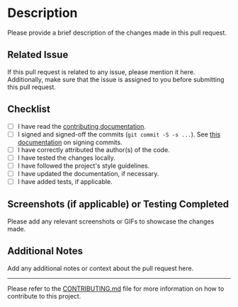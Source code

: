 # Description

Please provide a brief description of the changes made in this pull request.

## Related Issue

If this pull request is related to any issue, please mention it here. Additionally, make sure that the issue is assigned to you before submitting this pull request.

## Checklist

- [ ] I have read the [contributing documentation](https://retina.sh/docs/contributing).
- [ ] I signed and signed-off the commits (`git commit -S -s ...`). See [this documentation](https://docs.github.com/en/authentication/managing-commit-signature-verification/about-commit-signature-verification) on signing commits.
- [ ] I have correctly attributed the author(s) of the code.
- [ ] I have tested the changes locally.
- [ ] I have followed the project's style guidelines.
- [ ] I have updated the documentation, if necessary.
- [ ] I have added tests, if applicable.

## Screenshots (if applicable) or Testing Completed

Please add any relevant screenshots or GIFs to showcase the changes made.

## Additional Notes

Add any additional notes or context about the pull request here.

---

Please refer to the [CONTRIBUTING.md](../CONTRIBUTING.md) file for more information on how to contribute to this project.

